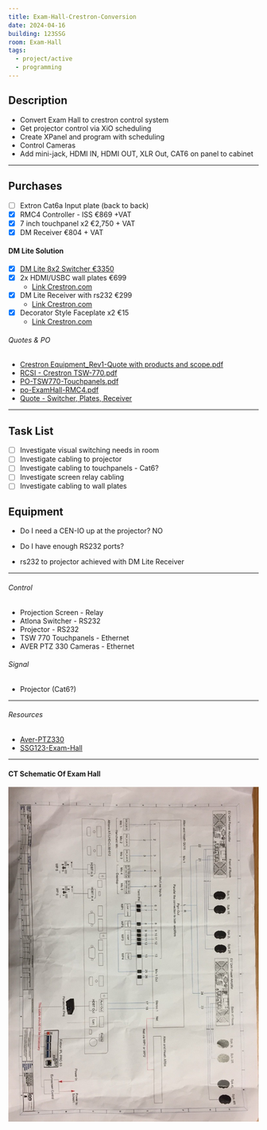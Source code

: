 ```yaml
---
title: Exam-Hall-Crestron-Conversion
date: 2024-04-16
building: 123SSG
room: Exam-Hall
tags:
  - project/active
  - programming
---
```


## Description

- Convert Exam Hall to crestron control system
- Get projector control via XiO scheduling
- Create XPanel and program with scheduling
- Control Cameras
- Add mini-jack, HDMI IN, HDMI OUT, XLR Out, CAT6 on panel to cabinet

---

## Purchases

- [ ] Extron Cat6a Input plate (back to back)
- [x] RMC4 Controller - ISS €869 +VAT 
- [x] 7 inch touchpanel x2  €2,750 + VAT
- [x] DM Receiver €804 + VAT

#### DM Lite Solution
- [x] [DM Lite 8x2 Switcher €3350](https://www.crestron.com/Products/Video/DigitalMedia-Switchers/Fixed-Switchers/HD-PS622)
- [x] 2x HDMI/USBC wall plates €699
	- [Link Crestron.com](https://www.crestron.com/Products/Video/HDMI-Solutions/HDMI-Extenders/HD-TX-4KZ-211-2G-B)
- [x] DM Lite Receiver with rs232 €299
	- [Link Crestron.com](https://www.crestron.com/Products/Video/HDMI-Solutions/HDMI-Extenders/HD-RXC-4KZ-101)
- [x] Decorator Style Faceplate x2 €15
	- [Link Crestron.com](https://www.crestron.com/Products/Video/Accessories/Faceplates/FP-G2-DM-B-T)

###### Quotes & PO
- [Crestron Equipment_Rev1-Quote with products and scope.pdf](https://rcsicampus-my.sharepoint.com/:b:/r/personal/owenmccarthy_rcsi_com/Documents/Archive/Crestron%20Equipment_Rev1-Quote%20with%20products%20and%20scope.pdf?csf=1&web=1&e=5er3Sm)
- [RCSI - Crestron TSW-770.pdf](https://rcsicampus-my.sharepoint.com/:b:/r/personal/owenmccarthy_rcsi_com/Documents/Archive/RCSI%20-%20Crestron%20TSW-770.pdf?csf=1&web=1&e=yhfft6)
- [PO-TSW770-Touchpanels.pdf](https://rcsicampus-my.sharepoint.com/:b:/r/personal/owenmccarthy_rcsi_com/Documents/Archive/PO-TSW770-Touchpanels.pdf?csf=1&web=1&e=4dUkbv)
- [po-ExamHall-RMC4.pdf](https://rcsicampus-my.sharepoint.com/:b:/r/personal/owenmccarthy_rcsi_com/Documents/Archive/po-ExamHall-RMC4.pdf?csf=1&web=1&e=zfsnpx)
- [Quote - Switcher, Plates, Receiver](https://rcsicampus-my.sharepoint.com/:b:/r/personal/owenmccarthy_rcsi_com/Documents/Archive/Crestron%20Equipment-Products%20scope%20Overview.pdf?csf=1&web=1&e=GFcmSv)

---

## Task List

- [ ] Investigate visual switching needs in room
- [ ] Investigate cabling to projector
- [ ] Investigate cabling to touchpanels - Cat6?
- [ ] Investigate screen relay cabling
- [ ] Investigate cabling to wall plates

## Equipment

- Do I need a CEN-IO up at the projector? NO
- Do I have enough RS232 ports?

- rs232 to projector achieved with DM Lite Receiver


---

###### Control
- Projection Screen - Relay
- Atlona Switcher - RS232
- Projector - RS232
- TSW 770 Touchpanels - Ethernet
- AVER PTZ 330 Cameras - Ethernet

###### Signal
- Projector (Cat6?)



---

###### Resources
- [Aver-PTZ330](../03-Resources/Equipment/Aver-PTZ330.md)
- [SSG123-Exam-Hall](../03-Resources/Rooms/SSG123-Exam-Hall.md)

---

#### CT Schematic Of Exam Hall
 ![ |200](../04-Archive/Attachments/Exam-Hall-Ion-Solutions-Schematic.jpg)